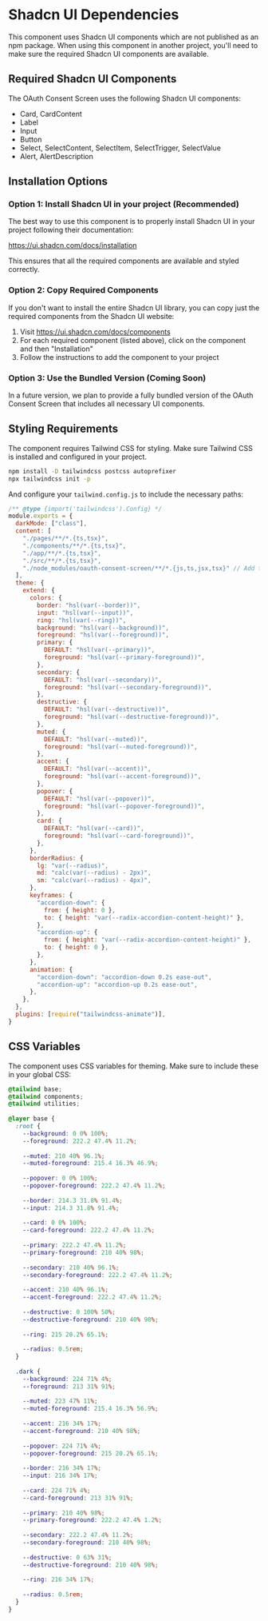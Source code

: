 # Shadcn UI Dependencies

This component uses Shadcn UI components which are not published as an npm package. When using this component in another project, you'll need to make sure the required Shadcn UI components are available.

## Required Shadcn UI Components

The OAuth Consent Screen uses the following Shadcn UI components:

- Card, CardContent
- Label
- Input
- Button
- Select, SelectContent, SelectItem, SelectTrigger, SelectValue
- Alert, AlertDescription

## Installation Options

### Option 1: Install Shadcn UI in your project (Recommended)

The best way to use this component is to properly install Shadcn UI in your project following their documentation:

https://ui.shadcn.com/docs/installation

This ensures that all the required components are available and styled correctly.

### Option 2: Copy Required Components

If you don't want to install the entire Shadcn UI library, you can copy just the required components from the Shadcn UI website:

1. Visit https://ui.shadcn.com/docs/components
2. For each required component (listed above), click on the component and then "Installation"
3. Follow the instructions to add the component to your project

### Option 3: Use the Bundled Version (Coming Soon)

In a future version, we plan to provide a fully bundled version of the OAuth Consent Screen that includes all necessary UI components.

## Styling Requirements

The component requires Tailwind CSS for styling. Make sure Tailwind CSS is installed and configured in your project.

```bash
npm install -D tailwindcss postcss autoprefixer
npx tailwindcss init -p
```

And configure your `tailwind.config.js` to include the necessary paths:

```js
/** @type {import('tailwindcss').Config} */
module.exports = {
  darkMode: ["class"],
  content: [
    "./pages/**/*.{ts,tsx}",
    "./components/**/*.{ts,tsx}",
    "./app/**/*.{ts,tsx}",
    "./src/**/*.{ts,tsx}",
    "./node_modules/oauth-consent-screen/**/*.{js,ts,jsx,tsx}" // Add this line
  ],
  theme: {
    extend: {
      colors: {
        border: "hsl(var(--border))",
        input: "hsl(var(--input))",
        ring: "hsl(var(--ring))",
        background: "hsl(var(--background))",
        foreground: "hsl(var(--foreground))",
        primary: {
          DEFAULT: "hsl(var(--primary))",
          foreground: "hsl(var(--primary-foreground))",
        },
        secondary: {
          DEFAULT: "hsl(var(--secondary))",
          foreground: "hsl(var(--secondary-foreground))",
        },
        destructive: {
          DEFAULT: "hsl(var(--destructive))",
          foreground: "hsl(var(--destructive-foreground))",
        },
        muted: {
          DEFAULT: "hsl(var(--muted))",
          foreground: "hsl(var(--muted-foreground))",
        },
        accent: {
          DEFAULT: "hsl(var(--accent))",
          foreground: "hsl(var(--accent-foreground))",
        },
        popover: {
          DEFAULT: "hsl(var(--popover))",
          foreground: "hsl(var(--popover-foreground))",
        },
        card: {
          DEFAULT: "hsl(var(--card))",
          foreground: "hsl(var(--card-foreground))",
        },
      },
      borderRadius: {
        lg: "var(--radius)",
        md: "calc(var(--radius) - 2px)",
        sm: "calc(var(--radius) - 4px)",
      },
      keyframes: {
        "accordion-down": {
          from: { height: 0 },
          to: { height: "var(--radix-accordion-content-height)" },
        },
        "accordion-up": {
          from: { height: "var(--radix-accordion-content-height)" },
          to: { height: 0 },
        },
      },
      animation: {
        "accordion-down": "accordion-down 0.2s ease-out",
        "accordion-up": "accordion-up 0.2s ease-out",
      },
    },
  },
  plugins: [require("tailwindcss-animate")],
}
```

## CSS Variables

The component uses CSS variables for theming. Make sure to include these in your global CSS:

```css
@tailwind base;
@tailwind components;
@tailwind utilities;
 
@layer base {
  :root {
    --background: 0 0% 100%;
    --foreground: 222.2 47.4% 11.2%;
 
    --muted: 210 40% 96.1%;
    --muted-foreground: 215.4 16.3% 46.9%;
 
    --popover: 0 0% 100%;
    --popover-foreground: 222.2 47.4% 11.2%;
 
    --border: 214.3 31.8% 91.4%;
    --input: 214.3 31.8% 91.4%;
 
    --card: 0 0% 100%;
    --card-foreground: 222.2 47.4% 11.2%;
 
    --primary: 222.2 47.4% 11.2%;
    --primary-foreground: 210 40% 98%;
 
    --secondary: 210 40% 96.1%;
    --secondary-foreground: 222.2 47.4% 11.2%;
 
    --accent: 210 40% 96.1%;
    --accent-foreground: 222.2 47.4% 11.2%;
 
    --destructive: 0 100% 50%;
    --destructive-foreground: 210 40% 98%;
 
    --ring: 215 20.2% 65.1%;
 
    --radius: 0.5rem;
  }
 
  .dark {
    --background: 224 71% 4%;
    --foreground: 213 31% 91%;
 
    --muted: 223 47% 11%;
    --muted-foreground: 215.4 16.3% 56.9%;
 
    --accent: 216 34% 17%;
    --accent-foreground: 210 40% 98%;
 
    --popover: 224 71% 4%;
    --popover-foreground: 215 20.2% 65.1%;
 
    --border: 216 34% 17%;
    --input: 216 34% 17%;
 
    --card: 224 71% 4%;
    --card-foreground: 213 31% 91%;
 
    --primary: 210 40% 98%;
    --primary-foreground: 222.2 47.4% 1.2%;
 
    --secondary: 222.2 47.4% 11.2%;
    --secondary-foreground: 210 40% 98%;
 
    --destructive: 0 63% 31%;
    --destructive-foreground: 210 40% 98%;
 
    --ring: 216 34% 17%;
 
    --radius: 0.5rem;
  }
}